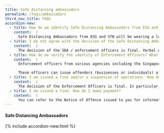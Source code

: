 ```yaml
---
title: Safe distancing ambassadors
permalink: /faqs/ambassadors
third_nav_title: FAQs
accordion-new:
  - title: How do we identify Safe Distancing Ambassadors from ESG and STB?
    content:  |
      Safe Distancing Ambassadors from ESG and STB will be wearing a lanyard and a red polo shirt with the words “Safe Distancing Ambassador” on the back.
  - title: I do not agree with the decision of the Safe Distancing Ambassador. What is my recourse?
    content:  |
      The decision of the SDA / enforcement officers is final. Verbal warnings will be issued and if businesses continue to flout the rules, stricter enforcement measures including fines and suspension of operations will be imposed.
  - title: How do we verify the identity of Enforcement Officers? What do they do? Are we required to pay fines on the spot?
    content:  |
      Enforcement officers from various agencies including the Singapore Police Force, National Environment Agency, National Parks Board and Land Transport Authority, are issued a letter of appointment by the Ministry of Health. They are deployed to enforce safe distancing measures and control order regulations, by conducting compliance inspections during the “circuit breaker” period.

      These officers can issue offenders (businesses or individuals) a Notice of Offence, which include the composition fine amount and details of the offence. Offenders will not be asked to pay their fines on the spot. These officers can also issue warning letters to individuals.
  - title: I am issued a fine and/or a suspension of operations. How do I make an appeal?
    content:  |
      The decision of the Enforcement Officers is final. In particular, the Enforcement Officers' decision and any accompanying relevant authorities' stop orders shall supersede the exemption from suspension of activities issued. You are reminded to pay the composition sum by the date indicated in the Notice of Offence and refrain from committing any further offences to comply with the law at all times.
  - title: I am issued a fine. How do I make payment?
    content:  |
      You can refer to the Notice of Offence issued to you for information on the payment mode. Enforcement officers will not collect fines on the spot, from individuals and businesses who have contravened these rules. The penalties for breaches will be issued to individuals or businesses in the form of composition letters, which will state the relevant follow up actions required.
---
```


#### Safe Distancing Ambassadors
{% include accordion-new.html %}

